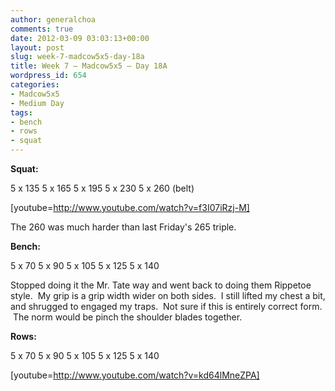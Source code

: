 ```yaml
---
author: generalchoa
comments: true
date: 2012-03-09 03:03:13+00:00
layout: post
slug: week-7-madcow5x5-day-18a
title: Week 7 – Madcow5x5 – Day 18A
wordpress_id: 654
categories:
- Madcow5x5
- Medium Day
tags:
- bench
- rows
- squat
---
```


**Squat:**

5 x 135
5 x 165
5 x 195
5 x 230
5 x 260 (belt)

[youtube=http://www.youtube.com/watch?v=f3I07iRzj-M]

The 260 was much harder than last Friday's 265 triple.

**Bench:**

5 x 70
5 x 90
5 x 105
5 x 125
5 x 140

Stopped doing it the Mr. Tate way and went back to doing them Rippetoe style.  My grip is a grip width wider on both sides.  I still lifted my chest a bit, and shrugged to engaged my traps.  Not sure if this is entirely correct form.  The norm would be pinch the shoulder blades together.

**Rows:**

5 x 70
5 x 90
5 x 105
5 x 125
5 x 140

[youtube=http://www.youtube.com/watch?v=kd64lMneZPA]

